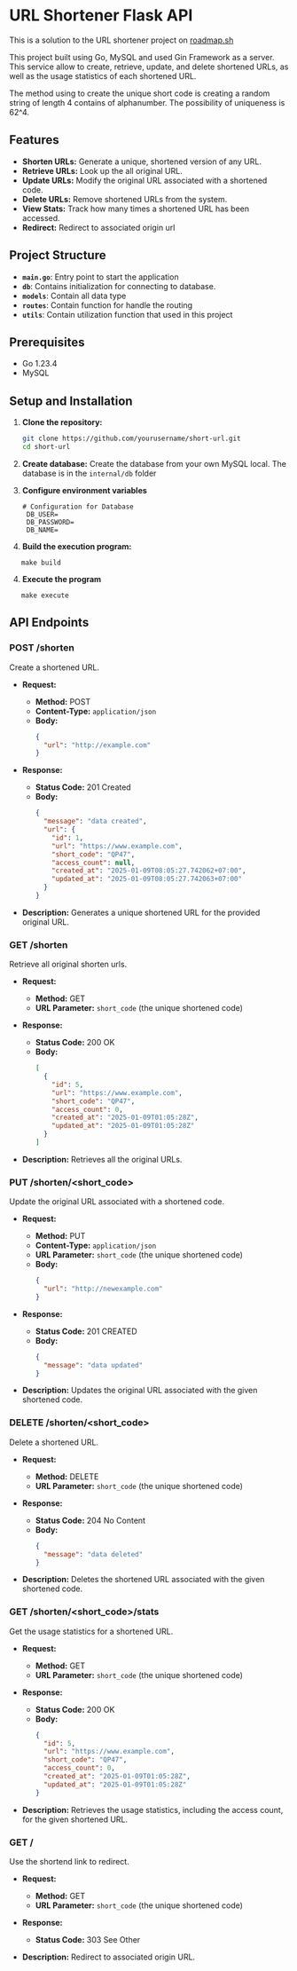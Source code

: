 # URL Shortener Flask API


This is a solution to the URL shortener project on [roadmap.sh](https://roadmap.sh/projects/url-shortening-service)

This project built using Go, MySQL and used Gin Framework as a server. This service allow to create, retrieve, update, and delete shortened URLs, as well as the usage statistics of each shortened URL.

The method using to create the unique short code is creating a random string of length 4 contains of alphanumber. The possibility of uniqueness is 62^4.

## Features

- **Shorten URLs:** Generate a unique, shortened version of any URL.
- **Retrieve URLs:** Look up the all original URL.
- **Update URLs:** Modify the original URL associated with a shortened code.
- **Delete URLs:** Remove shortened URLs from the system.
- **View Stats:** Track how many times a shortened URL has been accessed.
- **Redirect:** Redirect to associated origin url

## Project Structure

- **`main.go`**: Entry point to start the application
- **`db`**: Contains initialization for connecting to database.
- **`models`**: Contain all data type
- **`routes`**: Contain function for handle the routing
- **`utils`**: Contain utilization function that used in this project

## Prerequisites

- Go 1.23.4
- MySQL

## Setup and Installation

1. **Clone the repository:**

   ```bash
   git clone https://github.com/yourusername/short-url.git
   cd short-url
   ```
   
2. **Create database:**
   Create the database from your own MySQL local. The database is in the `internal/db` folder

3. **Configure environment variables**
   ```
   # Configuration for Database
    DB_USER=
    DB_PASSWORD=
    DB_NAME=
   ```
   
3. **Build the execution program:**
```
   make build
```

4. **Execute the program**
```
   make execute

```

## API Endpoints

### **POST /shorten**

Create a shortened URL.

- **Request:**
  - **Method:** POST
  - **Content-Type:** `application/json`
  - **Body:**
    ```json
    {
      "url": "http://example.com"
    }
    ```

- **Response:**
  - **Status Code:** 201 Created
  - **Body:**
    ```json
    {
      "message": "data created",
      "url": {
        "id": 1,
        "url": "https://www.example.com",
        "short_code": "QP47",
        "access_count": null,
        "created_at": "2025-01-09T08:05:27.742062+07:00",
        "updated_at": "2025-01-09T08:05:27.742063+07:00"
      }
    }
    ```

- **Description:** Generates a unique shortened URL for the provided original URL.

### **GET /shorten**

Retrieve all original shorten urls.

- **Request:**
  - **Method:** GET
  - **URL Parameter:** `short_code` (the unique shortened code)

- **Response:**
  - **Status Code:** 200 OK
  - **Body:**
    ```json
    [
      {
        "id": 5,
        "url": "https://www.example.com",
        "short_code": "QP47",
        "access_count": 0,
        "created_at": "2025-01-09T01:05:28Z",
        "updated_at": "2025-01-09T01:05:28Z"
      }
    ]
    ```

- **Description:** Retrieves all the original URLs.

### **PUT /shorten/<short_code>**

Update the original URL associated with a shortened code.

- **Request:**
  - **Method:** PUT
  - **Content-Type:** `application/json`
  - **URL Parameter:** `short_code` (the unique shortened code)
  - **Body:**
    ```json
    {
      "url": "http://newexample.com"
    }
    ```

- **Response:**
  - **Status Code:** 201 CREATED
  - **Body:**
    ```json
    {
      "message": "data updated"
    }
    ```

- **Description:** Updates the original URL associated with the given shortened code.

### **DELETE /shorten/<short_code>**

Delete a shortened URL.

- **Request:**
  - **Method:** DELETE
  - **URL Parameter:** `short_code` (the unique shortened code)

- **Response:**
  - **Status Code:** 204 No Content
  - **Body:**
    ```json
    {
      "message": "data deleted"
    }
    ```

- **Description:** Deletes the shortened URL associated with the given shortened code.

### **GET /shorten/<short_code>/stats**

Get the usage statistics for a shortened URL.

- **Request:**
  - **Method:** GET
  - **URL Parameter:** `short_code` (the unique shortened code)

- **Response:**
  - **Status Code:** 200 OK
  - **Body:**
    ```json
    {
      "id": 5,
      "url": "https://www.example.com",
      "short_code": "QP47",
      "access_count": 0,
      "created_at": "2025-01-09T01:05:28Z",
      "updated_at": "2025-01-09T01:05:28Z"
    }
    ```

- **Description:** Retrieves the usage statistics, including the access count, for the given shortened URL.

### **GET /<short-code>**

Use the shortend link to redirect.

- **Request:**
  - **Method:** GET
  - **URL Parameter:** `short_code` (the unique shortened code)

- **Response:**
  - **Status Code:** 303 See Other

- **Description:** Redirect to associated origin URL.
